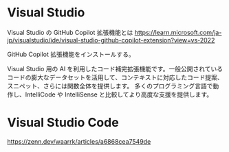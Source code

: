 # Visual Studio

Visual Studio の GitHub Copilot 拡張機能とは
https://learn.microsoft.com/ja-jp/visualstudio/ide/visual-studio-github-copilot-extension?view=vs-2022

GitHub Copilot 拡張機能をインストールする。

Visual Studio 用の AI を利用したコード補完拡張機能です。一般公開されているコードの膨大なデータセットを活用して、コンテキストに対応したコード提案、スニペット、さらには関数全体を提供します。 多くのプログラミング言語で動作し、IntelliCode や IntelliSense と比較してより高度な支援を提供します。

# Visual Studio Code


https://zenn.dev/waarrk/articles/a6868cea7549de
